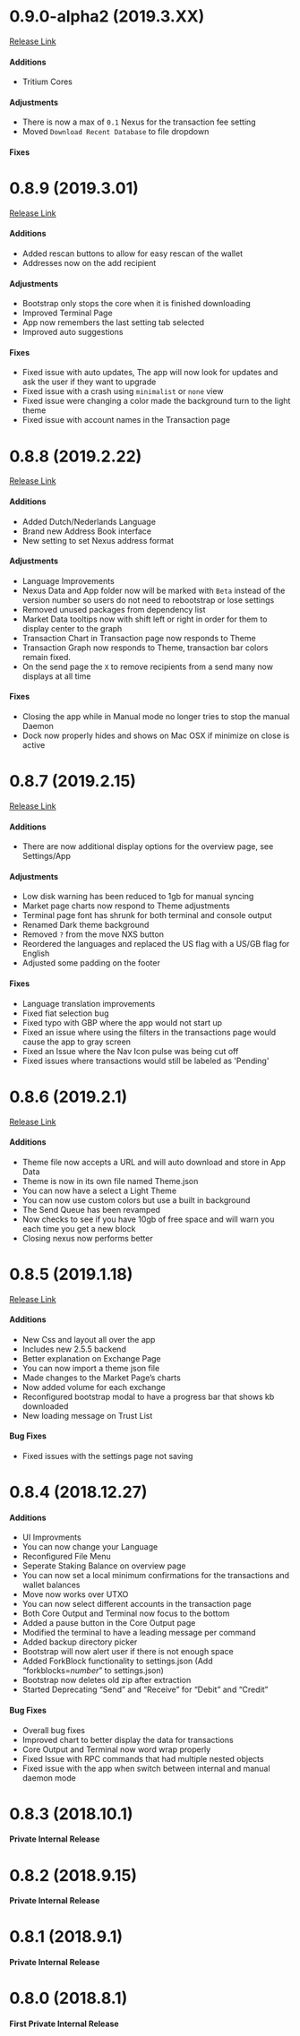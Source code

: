 # 0.9.0-alpha2 (2019.3.XX)
[Release Link](https://github.com/Nexusoft/NexusInterface/releases/tag/Release-0.9.0)
#### Additions
- Tritium Cores

#### Adjustments
- There is now a max of `0.1` Nexus for the transaction fee setting
- Moved `Download Recent Database` to file dropdown

#### Fixes

# 0.8.9 (2019.3.01)
[Release Link](https://github.com/Nexusoft/NexusInterface/releases/tag/Release-0.8.9)
#### Additions
- Added rescan buttons to allow for easy rescan of the wallet
- Addresses now on the add recipient

#### Adjustments
- Bootstrap only stops the core when it is finished downloading
- Improved Terminal Page
- App now remembers the last setting tab selected
- Improved auto suggestions

#### Fixes
- Fixed issue with auto updates, The app will now look for updates and ask the user if they want to upgrade
- Fixed issue with a crash using `minimalist` or `none` view
- Fixed issue were changing a color made the background turn to the light theme
- Fixed issue with account names in the Transaction page


# 0.8.8 (2019.2.22)
[Release Link](https://github.com/Nexusoft/NexusInterface/releases/tag/Release-0.8.8)
#### Additions
- Added Dutch/Nederlands Language
- Brand new Address Book interface
- New setting to set Nexus address format

#### Adjustments
- Language Improvements
- Nexus Data and App folder now will be marked with `Beta` instead of the version number so users do not need to rebootstrap or lose settings
- Removed unused packages from dependency list
- Market Data tooltips now with shift left or right in order for them to display center to the graph
- Transaction Chart in Transaction page now responds to Theme
- Transaction Graph now responds to Theme, transaction bar colors remain fixed. 
- On the send page the `X` to remove recipients from a send many now displays at all time

#### Fixes
- Closing the app while in Manual mode no longer tries to stop the manual Daemon
- Dock now properly hides and shows on Mac OSX if minimize on close is active

# 0.8.7 (2019.2.15)
[Release Link](https://github.com/Nexusoft/NexusInterface/releases/tag/Release-0.8.7)
#### Additions
- There are now additional display options for the overview page, see Settings/App

#### Adjustments
- Low disk warning has been reduced to 1gb for manual syncing
- Market page charts now respond to Theme adjustments
- Terminal page font has shrunk for both terminal and console output
- Renamed Dark theme background
- Removed `?` from the move NXS button
- Reordered the languages and replaced the US flag with a US/GB flag for English
- Adjusted some padding on the footer

#### Fixes
- Language translation improvements
- Fixed fiat selection bug
- Fixed typo with GBP where the app would not start up
- Fixed an issue where using the filters in the transactions page would cause the app to gray screen
- Fixed an Issue where the Nav Icon pulse was being cut off
- Fixed issues where transactions would still be labeled as 'Pending'


# 0.8.6 (2019.2.1)
[Release Link](https://github.com/Nexusoft/NexusInterface/releases/tag/Release-0.8.6)
#### Additions
- Theme file now accepts a URL and will auto download and store in App Data
- Theme is now in its own file named Theme.json
- You can now have a select a Light Theme
- You can now use custom colors but use a built in background
- The Send Queue has been revamped
- Now checks to see if you have 10gb of free space and will warn you each time you get a new block
- Closing nexus now performs better


# 0.8.5 (2019.1.18)
[Release Link](https://github.com/Nexusoft/NexusInterface/releases/tag/Release-0.8.5)
#### Additions
- New Css and layout all over the app
- Includes new 2.5.5 backend
- Better explanation on Exchange Page
- You can now import a theme json file
- Made changes to the Market Page’s charts
- Now added volume for each exchange
- Reconfigured bootstrap modal to have a progress bar that shows kb downloaded
- New loading message on Trust List

#### Bug Fixes
- Fixed issues with the settings page not saving

# 0.8.4 (2018.12.27)
#### Additions
- UI Improvments
- You can now change your Language
- Reconfigured File Menu
- Seperate Staking Balance on overview page
- You can now set a local minimum confirmations for the transactions and wallet balances
- Move now works over UTXO
- You can now select different accounts in the transaction page
- Both Core Output and Terminal now focus to the bottom
- Added a pause button in the Core Output page
- Modified the terminal to have a leading message per command
- Added backup directory picker
- Bootstrap will now alert user if there is not enough space 
- Added ForkBlock functionality to settings.json (Add “forkblocks=*number*” to settings.json)
- Bootstrap now deletes old zip after extraction
- Started Deprecating “Send” and “Receive” for “Debit” and “Credit”

#### Bug Fixes
- Overall bug fixes
- Improved chart to better display the data for transactions
- Core Output and Terminal now word wrap properly
- Fixed Issue with RPC commands that had multiple nested objects 
- Fixed issue with the app when switch between internal and manual daemon mode

# 0.8.3 (2018.10.1)
#### Private Internal Release

# 0.8.2 (2018.9.15)
#### Private Internal Release

# 0.8.1 (2018.9.1)
#### Private Internal Release

# 0.8.0 (2018.8.1)
#### First Private Internal Release

